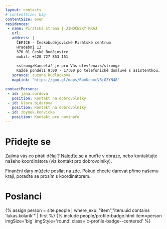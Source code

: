 ```yaml
---
layout: contacts
# contentSize: big
contentSize: even
residences:
 - name: Pirátská strana | JIHOČESKÝ KRAJ
   url:
   address: |
     ČEPICE - Českobudějovické Pirátské centrum
     Hradební 13
     370 01 České Budějovice
     mobil: +420 727 853 151
     
     <strong>Kancelář je pro Vás otevřena:</strong>
     Každé pondělí 9:00 - 17:00 po telefonické domluvě s asistentkou.
   spravce: zuzana.kudlackova
   mapLink: "https://goo.gl/maps/BumUenmcVBiGZYN48"

contactPersons:
 - id: jana.curdova
   position: Kontakt na dobrovolníky
 - id: klara.bidarova
   position: Kontakt na dobrovolníky   
 - id: zbynek.konvicka
   position: Kontakt pro novináře
---
```


<div class="o-section-header o-section-header--indented">
  <h1 class="t-h2-alt">Přidejte se</h1>
</div>

Zajímá vás co piráti dělají? [Naloďte se](https://nalodeni.pirati.cz/) a buďte v obraze, nebo kontaktujte našeho koordinátora (viz kontakt pro dobrovolníky).

Finanční dary můžete posílat na [zde](https://dary.pirati.cz).
Pokud chcete darovat přimo našemu kraji, poraďte se prosím s koordinátorem.

<div class="o-section-header o-section-header--indented">
  <h1 class="t-h2-alt">Poslanci</h1>
</div>

{% assign person = site.people | where_exp: "item","item.uid contains 'lukas.kolarik'" | first  %}
{% include people/profile-badge.html item=person imgSize='big' imgStyle='round' class='c-profile-badge--centered' %}

